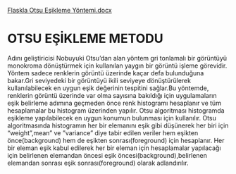 [Flaskla Otsu Eşikleme Yöntemi.docx](https://github.com/leventkalkavan/flask_goruntu_isleme/files/7090995/Flaskla.Otsu.Esikleme.Yontemi.docx)
# OTSU EŞİKLEME METODU
  Adını geliştiricisi Nobuyuki Otsu’dan alan yöntem gri tonlamalı bir görüntüyü monokroma dönüştürmek için kullanılan yaygın bir görüntü işleme görevidir. Yöntem sadece renklerin görüntü üzerinde kaçar defa bulunduğuna bakar.Gri seviyedeki bir görüntüyü ikili seviyeye dönüştürülerek kullanılabilecek en uygun eşik değerinin tespitini sağlar.Bu yöntemde, renklerin görüntü üzerinde var olma sayısına bakıldığı için uygulamaların eşik belirleme adımına geçmeden önce renk histogramı hesaplanır ve tüm hesaplamalar bu histogram üzerinden yapılır. Otsu algoritması histogramda eşikleme yapılabilecek en uygun konumun bulunması için kullanılır.
Otsu algoritmasında histogramın her bir elemanını eşik gibi düşünerek her biri için “weight”,mean” ve ”variance” diye tabir edilen veriler hem eşikten önce(background) hem de eşikten sonrası(foreground) için hesaplanır.
Her bir eleman eşik kabul edilerek her bir eleman için hesaplamalar yapılacağı için belirlenen elemandan öncesi eşik öncesi(background),belirlenen elemandan sonrası eşik sonrası(foreground) olarak adlandırılır.
